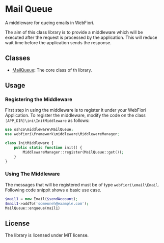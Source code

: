 # Mail Queue
A middleware for queing emails in WebFiori.

The aim of this class library is to provide a middleware which will be executed after the request is processed by the application. This will reduce wait time before the application sends the response.

## Classes
* [MailQueue](https://github.com/OSHCO/mail-queue/blob/main/oshco/middleware/MailQueue.php): The core class of th library.

## Usage

### Registering the Middleware

First step in using the middleware is to register it under your WebFiori Application. To register the middleware, modify the code on the class `[APP_DIR]\ini\InitMiddleware` as follows:

``` php
use oshco\middleware\MailQueue;
use webfiori\framework\middleware\MiddlewareManager;

class InitMiddleware {
    public static function init() {
        MiddlewareManager::register(MailQueue::get());
    }
}
```

### Using The Middleware

The messages that will be registered must be of type `webfiori\email\Email`. Following code snippit shows a basic use case.

``` php
$mail1 = new Email($sendAccount);
$mail1->addTo('someoneh@example.com');
MailQueue::enqueue(mail1)
```

## License
The library is licensed under MIT license.
